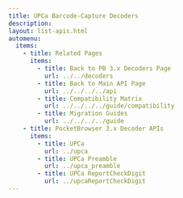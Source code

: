 ```yaml
---
title: UPCa Barcode-Capture Decoders
description: 
layout: list-apis.html
automenu:
  items:
    - title: Related Pages
      items:
        - title: Back to PB 3.x Decoders Page
          url: ../../decoders
        - title: Back to Main API Page
          url: ../../../../api
        - title: Compatibility Matrix
          url: ../../../../guide/compatibility
        - title: Migration Guides
          url: ../../../../guide
    - title: PocketBrowser 3.x Decoder APIs
      items:
        - title: UPCa
          url: ../upca
        - title: UPCa Preamble
          url: ../upca_preamble
        - title: UPCa ReportCheckDigit
          url: ../upcaReportCheckDigit
---
```

